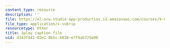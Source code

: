 ```yaml
---
content_type: resource
description: ''
file: https://ol-ocw-studio-app-production.s3.amazonaws.com/courses/9-00sc-introduction-to-psychology-fall-2011/d343f44102e18b5cb038e7f9ab725e06_t73rjeOj0eY.srt
file_type: application/x-subrip
resourcetype: Other
title: 3play caption file
uid: d343f441-02e1-8b5c-b038-e7f9ab725e06
---
```

